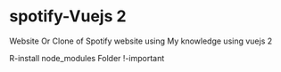 # spotify-Vuejs 2

Website Or Clone of Spotify website using My knowledge using vuejs 2

R-install node_modules Folder !-important